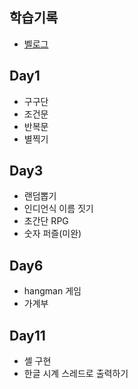 ## 학습기록
* <a href="https://velog.io/@take/series/%EC%BD%94%EB%93%9C%EC%8A%A4%EC%BF%BC%EB%93%9C-%EC%9E%90%EB%B0%94-%EC%BD%94%EC%BD%94%EC%95%84">벨로그</a>

## Day1
* 구구단
* 조건문
* 반복문
* 별찍기

## Day3
* 랜덤뽑기
* 인디언식 이름 짓기
* 초간단 RPG
* 숫자 퍼즐(미완)


## Day6
* hangman 게임
* 가계부

## Day11
* 셸 구현
* 한글 시계 스레드로 출력하기

